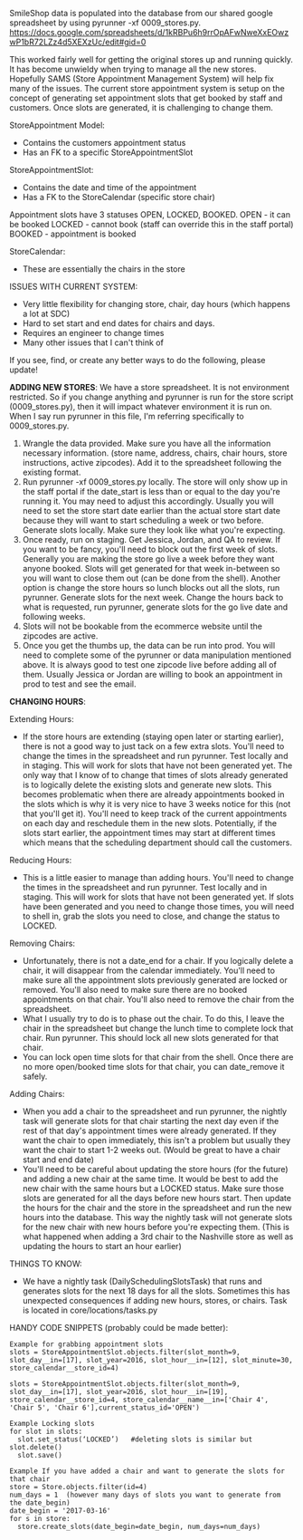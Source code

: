 SmileShop data is populated into the database from our shared google spreadsheet by using pyrunner -xf 0009_stores.py. 
https://docs.google.com/spreadsheets/d/1kRBPu6h9rrOpAFwNweXxEOwzwP1bR72LZz4d5XEXzUc/edit#gid=0

This worked fairly well for getting the original stores up and running quickly. It has become unwieldy when trying to manage all the new stores. Hopefully SAMS (Store Appointment Management System) will help fix many of the issues. The current store appointment system is setup on the concept of generating set appointment slots that get booked by staff and customers. Once slots are generated, it is challenging to change them. 

StoreAppointment Model: 
* Contains the customers appointment status
* Has an FK to a specific StoreAppointmentSlot

StoreAppointmentSlot:
* Contains the date and time of the appointment
* Has a FK to the StoreCalendar (specific store chair)

Appointment slots have 3 statuses OPEN, LOCKED, BOOKED. 
OPEN - it can be booked 
LOCKED - cannot book (staff can override this in the staff portal) 
BOOKED - appointment is booked 

StoreCalendar:
* These are essentially the chairs in the store


ISSUES WITH CURRENT SYSTEM: 
* Very little flexibility for changing store, chair, day hours (which happens a lot at SDC)
* Hard to set start and end dates for chairs and days.
* Requires an engineer to change times
* Many other issues that I can't think of


If you see, find, or create any better ways to do the following, please update!

**ADDING NEW STORES**:
We have a store spreadsheet. It is not environment restricted. So if you change anything and pyrunner is run for the store script (0009_stores.py), then it will impact whatever environment it is run on. When I say run pyrunner in this file, I'm referring specifically to 0009_stores.py. 

1. Wrangle the data provided. Make sure you have all the information necessary information. (store name, address, chairs, chair hours, store instructions, active zipcodes). Add it to the spreadsheet following the existing format.
2. Run pyrunner -xf 0009_stores.py locally. The store will only show up in the staff portal if the date_start is less than or equal to the day you're running it. You may need to adjust this accordingly. Usually you will need to set the store start date earlier than the actual store start date because they will want to start scheduling a week or two before. Generate slots locally. Make sure they look like what you're expecting. 
3. Once ready, run on staging. Get Jessica, Jordan, and QA to review. If you want to be fancy, you'll need to block out the first week of slots. Generally you are making the store go live a week before they want anyone booked. Slots will get generated for that week in-between so you will want to close them out (can be done from the shell). Another option is change the store hours so lunch blocks out all the slots, run pyrunner. Generate slots for the next week. Change the hours back to what is requested, run pyrunner, generate slots for the go live date and following weeks. 
4. Slots will not be bookable from the ecommerce website until the zipcodes are active. 
5. Once you get the thumbs up, the data can be run into prod. You will need to complete some of the pyrunner or data manipulation mentioned above. It is always good to test one zipcode live before adding all of them. Usually Jessica or Jordan are willing to book an appointment in prod to test and see the email. 

**CHANGING HOURS**:

Extending Hours:
* If the store hours are extending (staying open later or starting earlier), there is not a good way to just tack on a few extra slots. You'll need to change the times in the spreadsheet and run pyrunner. Test locally and in staging. This will work for slots that have not been generated yet. The only way that I know of to change that times of slots already generated is to logically delete the existing slots and generate new slots. This becomes problematic when there are already appointments booked in the slots which is why it is very nice to have 3 weeks notice for this (not that you'll get it). You'll need to keep track of the current appointments on each day and reschedule them in the new slots. Potentially, if the slots start earlier, the appointment times may start at different times which means that the scheduling department should call the customers. 

Reducing Hours:
* This is a little easier to manage than adding hours. You'll need to change the times in the spreadsheet and run pyrunner. Test locally and in staging. This will work for slots that have not been generated yet. If slots have been generated and you need to change those times, you will need to shell in, grab the slots you need to close, and change the status to LOCKED. 


Removing Chairs:
* Unfortunately, there is not a date_end for a chair. If you logically delete a chair, it will disappear from the calendar immediately. You'll need to make sure all the appointment slots previously generated are locked or removed. You'll also need to make sure there are no booked appointments on that chair. You'll also need to remove the chair from the spreadsheet. 
* What I usually try to do is to phase out the chair. To do this, I leave the chair in the spreadsheet but change the lunch time to complete lock that chair. Run pyrunner. This should lock all new slots generated for that chair.
* You can lock open time slots for that chair from the shell. Once there are no more open/booked time slots for that chair, you can date_remove it safely.  

Adding Chairs:
* When you add a chair to the spreadsheet and run pyrunner, the nightly task will generate slots for that chair starting the next day even if the rest of that day's appointment times were already generated. If they want the chair to open immediately, this isn't a problem but usually they want the chair to start 1-2 weeks out. (Would be great to have a chair start and end date)
* You'll need to be careful about updating the store hours (for the future) and adding a new chair at the same time. It would be best to add the new chair with the same hours but a LOCKED status. Make sure those slots are generated for all the days before new hours start. Then update the hours for the chair and the store in the spreadsheet and run the new hours into the database. This way the nightly task will not generate slots for the new chair with new hours before you're expecting them. (This is what happened when adding a 3rd chair to the Nashville store as well as updating the hours to start an hour earlier)


THINGS TO KNOW:
* We have a nightly task (DailySchedulingSlotsTask) that runs and generates slots for the next 18 days for all the slots. Sometimes this has unexpected consequences if adding new hours, stores, or chairs. Task is located in core/locations/tasks.py  
 

HANDY CODE SNIPPETS (probably could be made better):
    
    Example for grabbing appointment slots
    slots = StoreAppointmentSlot.objects.filter(slot_month=9, slot_day__in=[17], slot_year=2016, slot_hour__in=[12], slot_minute=30,  store_calendar__store_id=4)

    slots = StoreAppointmentSlot.objects.filter(slot_month=9, slot_day__in=[17], slot_year=2016, slot_hour__in=[19], store_calendar__store_id=4, store_calendar__name__in=['Chair 4', 'Chair 5', 'Chair 6'],current_status_id='OPEN')
    
    Example Locking slots
    for slot in slots:
      slot.set_status(‘LOCKED’)   #deleting slots is similar but slot.delete()
      slot.save()

    Example If you have added a chair and want to generate the slots for that chair
    store = Store.objects.filter(id=4)
    num_days = 1  (however many days of slots you want to generate from the date_begin)
    date_begin = '2017-03-16'
    for s in store:
      store.create_slots(date_begin=date_begin, num_days=num_days)


